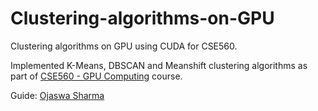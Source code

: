 # Clustering-algorithms-on-GPU
Clustering algorithms on GPU using CUDA for CSE560.

Implemented K-Means, DBSCAN and Meanshift clustering algorithms as part of [CSE560 - GPU Computing](http://techtree.iiitd.edu.in/viewDescription/filename?=CSE560) course.

Guide: [Ojaswa Sharma](mailto:ojaswa@iiitd.ac.in)
